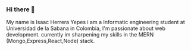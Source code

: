 ### Hi there 👋

My name is Isaac Herrera Yepes i am a Informatic engineering student at Universidad de la Sabana in Colombia, I'm passionate about web development.
currently im sharpening my skills in the MERN (Mongo,Express,React,Node) stack. 

 
<!--
**IsaacHeYe704/IsaacHeYe704** is a ✨ _special_ ✨ repository because its `README.md` (this file) appears on your GitHub profile.

Here are some ideas to get you started:

- 🔭 I’m currently working on ...
- 🌱 I’m currently learning ...
- 👯 I’m looking to collaborate on ...
- 🤔 I’m looking for help with ...
- 💬 Ask me about ...
- 📫 How to reach me: ...
- 😄 Pronouns: ...
- ⚡ Fun fact: ...
-->
